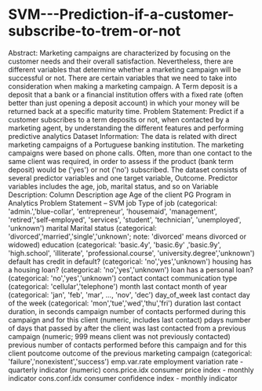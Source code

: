 # SVM---Prediction-if-a-customer-subscribe-to-trem-or-not
Abstract: Marketing campaigns are characterized by focusing on the customer needs and their  overall satisfaction. Nevertheless, there are different variables that determine whether a  marketing campaign will be successful or not. There are certain variables that we need  to take into consideration when making a marketing campaign. A Term deposit is a deposit that a bank or a financial institution offers with a fixed rate  (often better than just opening a deposit account) in which your money will be returned  back at a specific maturity time. Problem Statement: Predict if a customer subscribes to a term deposits or not, when contacted by a  marketing agent, by understanding the different features and performing predictive  analytics  Dataset Information: The data is related with direct marketing campaigns of a Portuguese banking  institution. The marketing campaigns were based on phone calls. Often, more than one  contact to the same client was required, in order to assess if the product (bank term  deposit) would be ('yes') or not ('no') subscribed. The dataset consists of several predictor variables and one target variable, Outcome.  Predictor variables includes the age, job, marital status, and so on Variable Description: Column Description age Age of the client PG Program in Analytics Problem Statement – SVM job Type of job (categorical: 'admin.','blue-collar', 'entrepreneur',  'housemaid', 'management', 'retired','self-employed', 'services',  'student', 'technician', 'unemployed', 'unknown') marital Marital status (categorical:  'divorced','married','single','unknown'; note: 'divorced' means  divorced or widowed) education (categorical: 'basic.4y', 'basic.6y' ,'basic.9y', 'high.school',  'illiterate', 'professional.course', 'university.degree','unknown') default has credit in default? (categorical: 'no','yes','unknown') housing has a housing loan? (categorical: 'no','yes','unknown') loan has a personal loan? (categorical: 'no','yes','unknown') contact contact communication type (categorical: 'cellular','telephone') month last contact month of year (categorical: 'jan', 'feb', 'mar', ...,  'nov', 'dec') day_of_week last contact day of the week (categorical:  'mon','tue','wed','thu','fri') duration last contact duration, in seconds campaign number of contacts performed during this campaign and for  this client (numeric, includes last contact) pdays number of days that passed by after the client was last  contacted from a previous campaign (numeric; 999 means  client was not previously contacted) previous number of contacts performed before this campaign and for  this client poutcome outcome of the previous marketing campaign (categorical:  'failure','nonexistent','success') emp.var.rate employment variation rate - quarterly indicator (numeric) cons.price.idx consumer price index - monthly indicator cons.conf.idx consumer confidence index - monthly indicator

